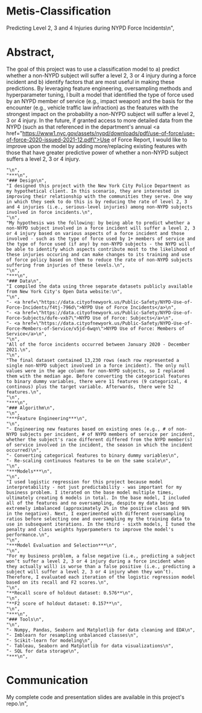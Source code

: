 # Metis-Classification

Predicting Level 2, 3 and 4 Injuries during NYPD Force Incidents\n",

# Abstract,

The goal of this project was to use a classification model to a) predict whether a non-NYPD subject will suffer a level 2, 3 or 4 injury during a force incident and b) identify factors that are most useful in making these predictions. By leveraging feature engineering, oversampling methods and hyperparameter tuning, I built a model that identified the type of force used by an NYPD member of service (e.g., impact weapon) and the basis for the encounter (e.g., vehicle traffic law infraction) as the features with the strongest impact on the probability a non-NYPD subject will suffer a level 2, 3 or 4 injury. In the future, if granted access to more detailed data from the NYPD (such as that referenced in the department's annual <a href=\"https://www1.nyc.gov/assets/nypd/downloads/pdf/use-of-force/use-of-force-2020-issued-2021-12.pdf\">Use of Force Report</a>, I would like to improve upon the model by adding more/replacing existing features with those that have greater predictive power of whether a non-NYPD subject suffers a level 2, 3 or 4 injury.

    "\n",
    "***\n",
    "### Design\n",
    "I designed this project with the New York City Police Department as my hypothetical client. In this scenario, they are interested in improving their relationship with the communities they serve. One way in which they seek to do this is by reducing the rate of level 2, 3 and 4 injuries (i.e., serious-level injuries) among non-NYPD subjects involved in force incidents.\n",
    "\n",
    "My hypothesis was the following: by being able to predict whether a non-NYPD subject involved in a force incident will suffer a level 2, 3 or 4 injury based on various aspects of a force incident and those involved - such as the type of force used by 1+ members of service and the type of force used (if any) by non-NYPD subjects - the NYPD will be able to identify which aspects contribute most to the likelihood of these injuries occuring and can make changes to its training and use of force policy based on them to reduce the rate of non-NYPD subjects suffering from injuries of these levels.\n",
    "\n",
    "***\n",
    "### Data\n",
    "I compiled the data using three separate datasets publicly available from New York City's Open Data website:\n",
    "\n",
    "- <a href=\"https://data.cityofnewyork.us/Public-Safety/NYPD-Use-of-Force-Incidents/f4tj-796d\">NYPD Use of Force Incidents</a>\n",
    "- <a href=\"https://data.cityofnewyork.us/Public-Safety/NYPD-Use-of-Force-Subjects/dufe-vxb7\">NYPD Use of Force: Subjects</a>\n",
    "- <a href=\"https://data.cityofnewyork.us/Public-Safety/NYPD-Use-of-Force-Members-of-Service/v5jd-6wqn\">NYPD Use of Force: Members of Service</a>\n",
    "\n",
    "All of the force incidents occurred between January 2020 - December 2021.\n",
    "\n",
    "The final dataset contained 13,230 rows (each row represented a single non-NYPD subject involved in a force incident). The only null values were in the age column for non-NYPD subjects, so I replaced them with the median age. Before converting the categorical features to binary dummy variables, there were 11 features (9 categorical, 4 continous) plus the target variable. Afterwards, there were 52 features.\n",
    "\n",
    "***\n",
    "### Algorithm\n",
    "\n",
    "***Feature Engineering***\n",
    "\n",
    "- Engineering new features based on existing ones (e.g., # of non-NYPD subjects per incident, # of NYPD members of service per incident, whether the subject's race different differed from the NYPD member(s) of service involved in the incident, the season in which the incident occurred)\n",
    "- Converting categorical features to binary dummy variables\n",
    "- Re-scaling continuous features to be on the same scale\n",
    "\n",
    "***Models***\n",
    "\n",
    "I used logistic regression for this project because model interpretability - not just predictability - was important for my business problem. I iterated on the base model multiple times, ultimately creating 6 models in total. In the base model, I included all of the features and no oversampling, despite my data being extremely imbalanced (approximately 2% in the positive class and 98% in the negative). Next, I experimented with different oversampling ratios before selecting one and oversampling my the training data to use in subsequent iterations. In the third - sixth models, I tuned the penalty and class weights hyperpameters to improve the model's performance.\n",
    "\n",
    "***Model Evaluation and Selection***\n",
    "\n",
    "For my business problem, a false negative (i.e., predicting a subject won’t suffer a level 2, 3 or 4 injury during a force incident when they actually will) is worse than a false positive (i.e., predicting a subject will suffer a level 2, 3 or 4 injury when they won’t). Therefore, I evaluated each iteration of the logistic regression model based on its recall and F2 scores.\n",
    "\n",
    "**Recall score of holdout dataset: 0.576**\n",
    "\n",
    "**F2 score of holdout dataset: 0.157**\n",
    "\n",
    "***\n",
    "### Tools\n",
    "\n",
    "- Numpy, Pandas, Seaborn and Matplotlib for data cleaning and EDA\n",
    "- Imblearn for resampling unbalanced classes\n",
    "- Scikit-learn for modeling\n",
    "- Tableau, Seaborn and Matplotlib for data visualizations\n",
    "- SQL for data storage\n",
    "***\n",
# Communication
My complete code and presentation slides are available in this project's repo.\n",
    
